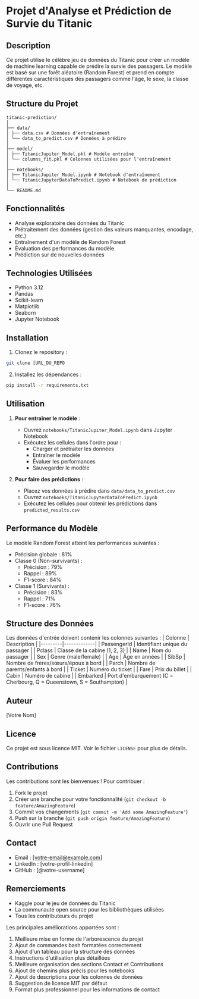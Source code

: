# Projet d'Analyse et Prédiction de Survie du Titanic

## Description
Ce projet utilise le célèbre jeu de données du Titanic pour créer un modèle de machine learning capable de prédire la survie des passagers. Le modèle est basé sur une forêt aléatoire (Random Forest) et prend en compte différentes caractéristiques des passagers comme l'âge, le sexe, la classe de voyage, etc.

## Structure du Projet 

```
titanic-prediction/
│
├── data/
│ ├── data.csv # Données d'entraînement
│ └── data_to_predict.csv # Données à prédire
│
├── model/
│ ├── TitanicJupiter_Model.pkl # Modèle entraîné
│ └── columns_fit.pkl # Colonnes utilisées pour l'entraînement
│
├── notebooks/
│ ├── TitanicJupiter_Model.ipynb # Notebook d'entraînement
│ └── TitanicJupyterDataToPredict.ipynb # Notebook de prédiction
│
└── README.md
```


## Fonctionnalités
- Analyse exploratoire des données du Titanic
- Prétraitement des données (gestion des valeurs manquantes, encodage, etc.)
- Entraînement d'un modèle de Random Forest
- Évaluation des performances du modèle
- Prédiction sur de nouvelles données

## Technologies Utilisées
- Python 3.12
- Pandas
- Scikit-learn
- Matplotlib
- Seaborn
- Jupyter Notebook

## Installation
1. Clonez le repository :

```bash
git clone [URL_DU_REPO
```

2. Installez les dépendances :

```bash
pip install -r requirements.txt
```

## Utilisation
1. **Pour entraîner le modèle** :
   - Ouvrez `notebooks/TitanicJupiter_Model.ipynb` dans Jupyter Notebook
   - Exécutez les cellules dans l'ordre pour :
     - Charger et prétraiter les données
     - Entraîner le modèle
     - Évaluer les performances
     - Sauvegarder le modèle

2. **Pour faire des prédictions** :
   - Placez vos données à prédire dans `data/data_to_predict.csv`
   - Ouvrez `notebooks/TitanicJupyterDataToPredict.ipynb`
   - Exécutez les cellules pour obtenir les prédictions dans `predicted_results.csv`

## Performance du Modèle
Le modèle Random Forest atteint les performances suivantes :
- Précision globale : 81%
- Classe 0 (Non-survivants) :
  - Précision : 79%
  - Rappel : 89%
  - F1-score : 84%
- Classe 1 (Survivants) :
  - Précision : 83%
  - Rappel : 71%
  - F1-score : 76%

## Structure des Données
Les données d'entrée doivent contenir les colonnes suivantes :
| Colonne | Description |
|---------|-------------|
| PassengerId | Identifiant unique du passager |
| Pclass | Classe de la cabine (1, 2, 3) |
| Name | Nom du passager |
| Sex | Genre (male/female) |
| Age | Âge en années |
| SibSp | Nombre de frères/sœurs/époux à bord |
| Parch | Nombre de parents/enfants à bord |
| Ticket | Numéro du ticket |
| Fare | Prix du billet |
| Cabin | Numéro de cabine |
| Embarked | Port d'embarquement (C = Cherbourg, Q = Queenstown, S = Southampton) |

## Auteur
[Votre Nom]

## Licence
Ce projet est sous licence MIT. Voir le fichier `LICENSE` pour plus de détails.

## Contributions
Les contributions sont les bienvenues ! Pour contribuer :
1. Fork le projet
2. Créer une branche pour votre fonctionnalité (`git checkout -b feature/AmazingFeature`)
3. Commit vos changements (`git commit -m 'Add some AmazingFeature'`)
4. Push sur la branche (`git push origin feature/AmazingFeature`)
5. Ouvrir une Pull Request

## Contact
- Email : [votre-email@example.com]
- LinkedIn : [votre-profil-linkedin]
- GitHub : [@votre-username]

## Remerciements
- Kaggle pour le jeu de données du Titanic
- La communauté open source pour les bibliothèques utilisées
- Tous les contributeurs du projet

Les principales améliorations apportées sont :
1. Meilleure mise en forme de l'arborescence du projet
2. Ajout de commandes bash formatées correctement
3. Ajout d'un tableau pour la structure des données
4. Instructions d'utilisation plus détaillées
5. Meilleure organisation des sections Contact et Contributions
6. Ajout de chemins plus précis pour les notebooks
7. Ajout de descriptions pour les colonnes de données
8. Suggestion de licence MIT par défaut
9. Format plus professionnel pour les informations de contact
